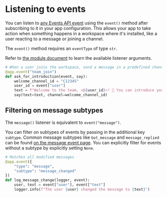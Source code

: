 # Listening to events

You can listen to [any Events API event](/reference/events) using the `event()` method after subscribing to it in your app configuration. This allows your app to take action when something happens in a workspace where it's installed, like a user reacting to a message or joining a channel.

The `event()` method requires an `eventType` of type `str`.

Refer to [the module document](https://docs.slack.dev/tools/bolt-python/reference/kwargs_injection/args.html) to learn the available listener arguments.
```python
# When a user joins the workspace, send a message in a predefined channel asking them to introduce themselves
@app.event("team_join")
def ask_for_introduction(event, say):
    welcome_channel_id = "C12345"
    user_id = event["user"]
    text = f"Welcome to the team, <@{user_id}>! 🎉 You can introduce yourself in this channel."
    say(text=text, channel=welcome_channel_id)
```

## Filtering on message subtypes

The `message()` listener is equivalent to `event("message")`.

You can filter on subtypes of events by passing in the additional key `subtype`. Common message subtypes like `bot_message` and `message_replied` can be found [on the message event page](/reference/events/message#subtypes).
You can explicitly filter for events without a subtype by explicitly setting `None`.

```python
# Matches all modified messages
@app.event({
    "type": "message",
    "subtype": "message_changed"
})
def log_message_change(logger, event):
    user, text = event["user"], event["text"]
    logger.info(f"The user {user} changed the message to {text}")
```